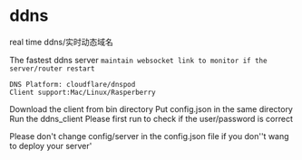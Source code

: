 # ddns 
real time ddns/实时动态域名

The fastest ddns server `maintain websocket link to monitor if the server/router restart`

    DNS Platform: cloudflare/dnspod
    Client support:Mac/Linux/Rasperberry

Download the client from bin directory
Put config.json in the same directory 
Run the ddns_client
Please first run to check if the user/password is correct

Please don't change config/server in the config.json file if you don''t wang to deploy your server'

